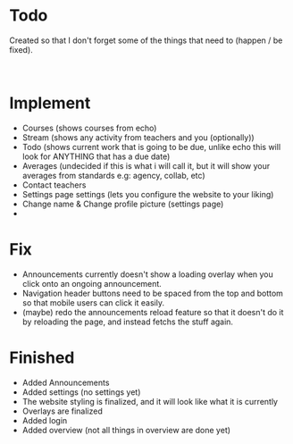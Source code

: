# Todo
Created so that I don't forget some of the things that need to (happen / be fixed).

<br>

# Implement
- Courses (shows courses from echo)
- Stream (shows any activity from teachers and you (optionally))
- Todo (shows current work that is going to be due, unlike echo this will look for ANYTHING that has a due date)
- Averages (undecided if this is what i will call it, but it will show your averages from standards e.g: agency, collab, etc)
- Contact teachers 
- Settings page settings (lets you configure the website to your liking)
- Change name & Change profile picture (settings page)
- 

# Fix
- Announcements currently doesn't show a loading overlay when you click onto an ongoing announcement.
- Navigation header buttons need to be spaced from the top and bottom so that mobile users can click it easily.
- (maybe) redo the announcements reload feature so that it doesn't do it by reloading the page, and instead fetchs the stuff again.

# Finished
- Added Announcements
- Added settings (no settings yet)
- The website styling is finalized, and it will look like what it is currently
- Overlays are finalized
- Added login
- Added overview (not all things in overview are done yet)